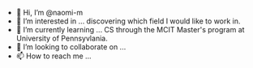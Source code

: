 - 👋 Hi, I’m @naomi-m
- 👀 I’m interested in ... discovering which field I would like to work in.
- 🌱 I’m currently learning ... CS through the MCIT Master's program at University of Pennsyvlania.
- 💞️ I’m looking to collaborate on ...
- 📫 How to reach me ... 

<!---
naomi-m/naomi-m is a ✨ special ✨ repository because its `README.md` (this file) appears on your GitHub profile.
You can click the Preview link to take a look at your changes.
--->
